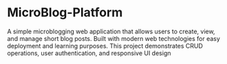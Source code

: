 # MicroBlog-Platform
A simple microblogging web application that allows users to create, view, and manage short blog posts. Built with modern web technologies for easy deployment and learning purposes. This project demonstrates CRUD operations, user authentication, and responsive UI design
